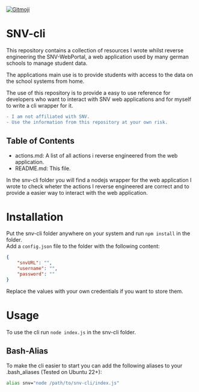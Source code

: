 <a href="https://gitmoji.dev">
  <img
    src="https://img.shields.io/badge/Commits%20use%20gitmoji-%20😜%20😍-FFDD67.svg?style=for-the-badge"
    alt="Gitmoji"
  />
</a>

# SNV-cli

This repository contains a collection of resources I wrote whilst reverse engineering the SNV-WebPortal, a web application used by many german schools to manage student data.

The applications main use is to provide students with access to the data on the school systems from home.

The use of this repository is to provide a easy to use reference for developers who want to interact with SNV web applications and for myself to write a cli wrapper for it.

```diff
- I am not affiliated with SNV.
- Use the information from this repository at your own risk.
```

## Table of Contents

-   actions.md: A list of all actions i reverse engineered from the web application.
-   README.md: This file.

In the snv-cli folder you will find a nodejs wrapper for the web application I wrote to check wheter the actions I reverse engineered are correct and to provide a easier way to interact with the web application.

# Installation

Put the snv-cli folder anywhere on your system and run `npm install` in the folder.  
Add a `config.json` file to the folder with the following content:

```json
{
	"snvURL": "",
	"username": "",
	"password": ""
}
```

Replace the values with your own credentials if you want to store them.

# Usage

To use the cli run `node index.js` in the snv-cli folder.

## Bash-Alias

To make the cli easier to start you can add the following aliases to your .bash_aliases (Tested on Ubuntu 22+):

```bash
alias snv="node /path/to/snv-cli/index.js"
```
